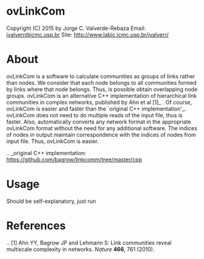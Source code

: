 # ovLinkCom
Copyright (C) 2015 by Jorge C. Valverde-Rebaza
Email: jvalverr@icmc.usp.br
Site: http://www.labic.icmc.usp.br/jvalverr/

About
=====

ovLinkCom is a software to calculate communities as groups of links rather than nodes. We consider that each node belongs to all communities formed by links where that node belongs. Thus, is possible obtain overlapping node groups. ovLinkCom is an alternative C++ implementation of hierarchical link communities in complex networks, published by Ahn et al [1]_ . Of course, ovLinkCom is easier and faster than the `original C++ implementation'_. ovLinkCom does not need to do multiple reads of the input file, thus is faster. Also, automatically converts any network format in the appropriate ovLinkCom format without the need for any additional software. The indices of nodes in output maintain correspondence with the indices of nodes from input file. Thus, ovLinkCom is easier.


.. _original C++ implementation: https://github.com/bagrow/linkcomm/tree/master/cpp

Usage
=====

Should be self-explanatory, just run


References
==========

.. [1] Ahn YY, Bagrow JP and Lehmann S: Link communities reveal multiscale complexity in networks. *Nature* **466**, 761 (2010).
